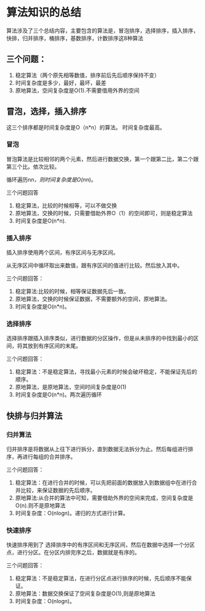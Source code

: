 # 算法知识的总结

算法涉及了三个总结内容，主要包含的算法是，冒泡排序，选择排序，插入排序，快排，归并排序，桶排序，基数排序，计数排序这8种算法

## 三个问题：

1. 稳定算法（两个原先相等数值，排序前后先后顺序保持不变）
2. 时间复杂度是多少，最好，最坏，最差
3. 原地算法，空间复杂度是O(1).不需要借用外界的空间

## 冒泡，选择，插入排序

这三个排序都是时间复杂度是O（n*n）的算法。 时间复杂度最高。

### 冒泡

冒泡算法是比较相邻的两个元素，然后进行数据交换，第一个跟第二比，第二个跟第三个比。依次比较。

循环遍历n*n，则时间复杂度是O(n*n)。

三个问题回答

1. 稳定算法，比较的时候相等，可以不做交换
2. 原地算法，交换的时候，只需要借助外界O（1）的空间即可，则是稳定算法
3. 时间复杂度是O(n*n).

### 插入排序

插入排序使用两个区间，有序区间与无序区间。

从无序区间中循环取出来数值，跟有序区间的值进行比较。然后放入其中。

三个问题回答：

1. 稳定算法:比较的时候，相等保证数据先后一致。
2. 原地算法，交换的时候保证数据，不需要额外的空间，原地算法。
3. 时间复杂度是O(n*n)。

### 选择排序

选择排序跟插入排序类似，进行数据的分区操作，但是从未排序的中找到最小的区间，将其放到有序区间的末尾。

三个问题回答：

1. 稳定算法：不是稳定算法，寻找最小元素的时候会破坏稳定，不能保证先后的顺序。
2. 原地算法，是原地算法，空间时间复杂度是0(1)
3. 时间复杂度是O(n*n)。两次遍历循环

## 快排与归并算法

### 归并算法

归并排序是将数据从上往下进行拆分，直到数据无法拆分为止。然后每组进行排序，再进行每组的合并排序。

三个问题回答：

1. 稳定算法：在进行合并的时候，可以先把前面的数据放入到数据组中在进行合并比较，来保证数据的先后顺序。
2. 原地算法:从合并的算法中可知，需要借助外界的空间来完成，空间复杂度是O(n).则不是原地算法
3. 时间复杂度：O(nlogn)。递归的方式进行计算。

### 快速排序

快速排序用到了 选择排序中的有序区间和无序区间，然后在数据中选择一个分区点，进行分区。在分区内排完序之后，数据就是有序的。

三个问题回答：

1. 稳定算法：不是稳定算法，在进行分区点进行排序的时候，先后顺序不能保证。
2. 原地算法：数据交换保证了空间复杂度是O(1),则是原地算法
3. 时间复杂度：O(nlogn)。
